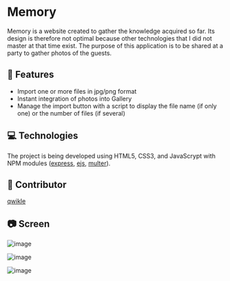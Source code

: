 # Memory

Memory is a website created to gather the knowledge acquired so far. Its design is therefore not optimal because other technologies that I did not master at that time exist.
The purpose of this application is to be shared at a party to gather photos of the guests.

## 🚀 Features
- Import one or more files in jpg/png format
- Instant integration of photos into Gallery
- Manage the import button with a script to display the file name (if only one) or the number of files (if several)

## 💻 Technologies
The project is being developed using HTML5, CSS3, and JavaScrypt with NPM modules ([express](https://www.npmjs.com/package/express), [ejs](https://www.npmjs.com/package/ejs), [multer](https://www.npmjs.com/package/multer)).

## 👥 Contributor
[qwikle](https://github.com/qwikle)

## 📷 Screen
![image](https://user-images.githubusercontent.com/121891265/226927233-60c3933f-1b80-4ea3-afed-e5cbc44e23ea.png)

![image](https://user-images.githubusercontent.com/121891265/226926996-bb13d7aa-89ca-422d-abd3-b5f3c9ab0ef4.png)

![image](https://user-images.githubusercontent.com/121891265/226927375-a7097c9f-77db-4264-8925-1888f4ad66d4.png)

